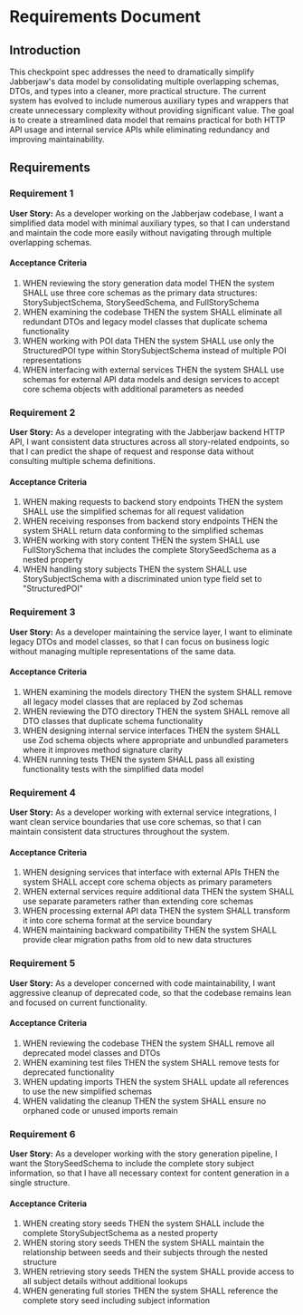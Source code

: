 # Requirements Document

## Introduction

This checkpoint spec addresses the need to dramatically simplify Jabberjaw's data model by consolidating multiple overlapping schemas, DTOs, and types into a cleaner, more practical structure. The current system has evolved to include numerous auxiliary types and wrappers that create unnecessary complexity without providing significant value. The goal is to create a streamlined data model that remains practical for both HTTP API usage and internal service APIs while eliminating redundancy and improving maintainability.

## Requirements

### Requirement 1

**User Story:** As a developer working on the Jabberjaw codebase, I want a simplified data model with minimal auxiliary types, so that I can understand and maintain the code more easily without navigating through multiple overlapping schemas.

#### Acceptance Criteria

1. WHEN reviewing the story generation data model THEN the system SHALL use three core schemas as the primary data structures: StorySubjectSchema, StorySeedSchema, and FullStorySchema
2. WHEN examining the codebase THEN the system SHALL eliminate all redundant DTOs and legacy model classes that duplicate schema functionality
3. WHEN working with POI data THEN the system SHALL use only the StructuredPOI type within StorySubjectSchema instead of multiple POI representations
4. WHEN interfacing with external services THEN the system SHALL use schemas for external API data models and design services to accept core schema objects with additional parameters as needed

### Requirement 2

**User Story:** As a developer integrating with the Jabberjaw backend HTTP API, I want consistent data structures across all story-related endpoints, so that I can predict the shape of request and response data without consulting multiple schema definitions.

#### Acceptance Criteria

1. WHEN making requests to backend story endpoints THEN the system SHALL use the simplified schemas for all request validation
2. WHEN receiving responses from backend story endpoints THEN the system SHALL return data conforming to the simplified schemas
3. WHEN working with story content THEN the system SHALL use FullStorySchema that includes the complete StorySeedSchema as a nested property
4. WHEN handling story subjects THEN the system SHALL use StorySubjectSchema with a discriminated union type field set to "StructuredPOI"

### Requirement 3

**User Story:** As a developer maintaining the service layer, I want to eliminate legacy DTOs and model classes, so that I can focus on business logic without managing multiple representations of the same data.

#### Acceptance Criteria

1. WHEN examining the models directory THEN the system SHALL remove all legacy model classes that are replaced by Zod schemas
2. WHEN reviewing the DTO directory THEN the system SHALL remove all DTO classes that duplicate schema functionality
3. WHEN designing internal service interfaces THEN the system SHALL use Zod schema objects where appropriate and unbundled parameters where it improves method signature clarity
4. WHEN running tests THEN the system SHALL pass all existing functionality tests with the simplified data model

### Requirement 4

**User Story:** As a developer working with external service integrations, I want clean service boundaries that use core schemas, so that I can maintain consistent data structures throughout the system.

#### Acceptance Criteria

1. WHEN designing services that interface with external APIs THEN the system SHALL accept core schema objects as primary parameters
2. WHEN external services require additional data THEN the system SHALL use separate parameters rather than extending core schemas
3. WHEN processing external API data THEN the system SHALL transform it into core schema format at the service boundary
4. WHEN maintaining backward compatibility THEN the system SHALL provide clear migration paths from old to new data structures

### Requirement 5

**User Story:** As a developer concerned with code maintainability, I want aggressive cleanup of deprecated code, so that the codebase remains lean and focused on current functionality.

#### Acceptance Criteria

1. WHEN reviewing the codebase THEN the system SHALL remove all deprecated model classes and DTOs
2. WHEN examining test files THEN the system SHALL remove tests for deprecated functionality
3. WHEN updating imports THEN the system SHALL update all references to use the new simplified schemas
4. WHEN validating the cleanup THEN the system SHALL ensure no orphaned code or unused imports remain

### Requirement 6

**User Story:** As a developer working with the story generation pipeline, I want the StorySeedSchema to include the complete story subject information, so that I have all necessary context for content generation in a single structure.

#### Acceptance Criteria

1. WHEN creating story seeds THEN the system SHALL include the complete StorySubjectSchema as a nested property
2. WHEN storing story seeds THEN the system SHALL maintain the relationship between seeds and their subjects through the nested structure
3. WHEN retrieving story seeds THEN the system SHALL provide access to all subject details without additional lookups
4. WHEN generating full stories THEN the system SHALL reference the complete story seed including subject information
